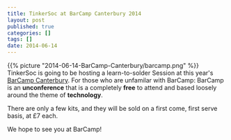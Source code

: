 ```yaml
---
title: TinkerSoc at BarCamp Canterbury 2014
layout: post
published: true
categories: []
tags: []
date: 2014-06-14
---
```

{{% picture "2014-06-14-BarCamp-Canterbury/barcamp.png" %}}
TinkerSoc is going to be hosting a learn-to-solder Session at this
year's [BarCamp Canterbury](http://barcampcanterbury.com/). For those
who are unfamilar with BarCamp: BarCamp is an **unconference** that is
a completely **free** to attend and based loosely around the theme of
**technology**.

There are only a few kits, and they will be sold on a first come,
first serve basis, at £7 each.

We hope to see you at BarCamp!
